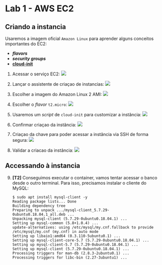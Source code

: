 # Lab 1 - AWS EC2

## Criando a instancia
Usaremos a imagem oficial `Amazon Linux` para aprender alguns conceitos importantes do EC2:
 - ***flavors***
 - ***security groups***
 - **[cloud-init](https://cloud-init.io/)**
 
1. Acessar o serviço EC2:
   ![](https://github.com/josecastillolema/fiap/blob/master/bdt/cloud/img/ec2-0.png)

2. Lançar o assistente de criaçao de instancias:
   ![](https://github.com/josecastillolema/fiap/blob/master/bdt/cloud/img/ec2-1.png)

3. Escolher a imagem do Amazon Linux 2 AMI:
   ![](https://github.com/josecastillolema/fiap/blob/master/bdt/cloud/img/ec2-2.png)
   
4. Escolher o *flavor* `t2.micro`:
   ![](https://github.com/josecastillolema/fiap/blob/master/bdt/cloud/img/ec2-3.png)

5. Usaremos um *script* de `cloud-init` para customizar a instância:
   ![](https://github.com/josecastillolema/fiap/blob/master/bdt/cloud/img/ec2-4.png)

6. Confirmar criaçao da instância:
   ![](https://github.com/josecastillolema/fiap/blob/master/bdt/cloud/img/ec2-5.png)
   
7. Criaçao da chave para poder acessar a instância via SSH de forma segura:
   ![](https://github.com/josecastillolema/fiap/blob/master/bdt/cloud/img/ec2-6.png)

8. Validar a criacao da instância:
   ![](https://github.com/josecastillolema/fiap/blob/master/bdt/cloud/img/ec2-7.png)

## Accessando à instancia

9. **[T2]** Conseguimos executar o container, vamos tentar acessar o banco desde o outro terminal. Para isso, precisamos instalar o cliente do MySQL:
    ```
    $ sudo apt install mysql-client -y
    Reading package lists... Done
    Building dependency tree          
    Preparing to unpack .../mysql-client_5.7.29-0ubuntu0.18.04.1_all.deb ...
    Unpacking mysql-client (5.7.29-0ubuntu0.18.04.1) ...
    Setting up mysql-common (5.8+1.0.4) ...
    update-alternatives: using /etc/mysql/my.cnf.fallback to provide /etc/mysql/my.cnf (my.cnf) in auto mode
    Setting up libaio1:amd64 (0.3.110-5ubuntu0.1) ...
    Setting up mysql-client-core-5.7 (5.7.29-0ubuntu0.18.04.1) ...
    Setting up mysql-client-5.7 (5.7.29-0ubuntu0.18.04.1) ...
    Setting up mysql-client (5.7.29-0ubuntu0.18.04.1) ...
    Processing triggers for man-db (2.8.3-2ubuntu0.1) ...
    Processing triggers for libc-bin (2.27-3ubuntu1) ...
    ```

